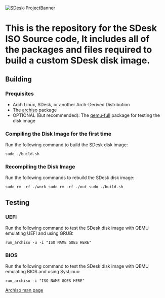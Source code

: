 ![SDesk-ProjectBanner](https://github.com/SteveStudios/SDesk/assets/90519370/bdc49397-1d40-4e47-8114-5116fc8aafdf)

# This is the repository for the SDesk ISO Source code, It includes all of the packages and files required to build a custom SDesk disk image.

## Building
### Prequisites
- Arch Linux, SDesk, or another Arch-Derived Distribution
- The [archiso](https://archlinux.org/packages/extra/any/archiso/) package
- OPTIONAL (But recommended): The [qemu-full](https://archlinux.org/packages/extra/x86_64/qemu-full/) package for testing the disk image
  
### Compiling the Disk Image for the first time
Run the following command to build the SDesk disk image:

`
sudo ./build.sh
`

### Recompiling the Disk Image
Run the following commands to rebuild the SDesk disk image:

`
sudo rm -rf ./work
sudo rm -rf ./out
sudo ./build.sh
`

## Testing
### UEFI
Run the following command to test the SDesk disk image with QEMU emulating UEFI and using GRUB:
 
`
run_archiso -u -i "ISO NAME GOES HERE"
`

### BIOS
Run the following command to test the SDesk disk image with QEMU emulating BIOS and using SysLinux:
 
`
run_archiso -i "ISO NAME GOES HERE"
`


[Archiso man page](https://wiki.archlinux.org/title/archiso)
